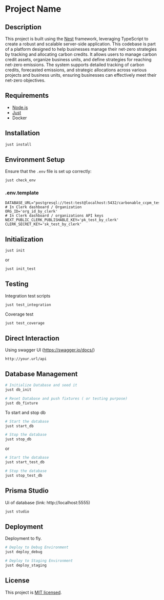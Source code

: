 # Project Name

## Description

This project is built using the [Nest](https://github.com/nestjs/nest) framework, leveraging TypeScript to create a robust and scalable server-side application.
This codebase is part of a platform designed to help businesses manage their net-zero strategies by tracking and allocating carbon credits. It allows users to manage carbon credit assets, organize business units, and define strategies for reaching net-zero emissions. The system supports detailed tracking of carbon credits, forecasted emissions, and strategic allocations across various projects and business units, ensuring businesses can effectively meet their net-zero objectives.

## Requirements

- [Node.js](https://nodejs.org/)
- [Just](https://github.com/casey/just#installation)
- Docker

## Installation

```bash
just install
```

## Environment Setup

Ensure that the `.env` file is set up correctly:

```bash
just check_env
```

### .env.template

```plaintext
DATABASE_URL="postgresql://test:test@localhost:5432/carbonable_ccpm_test"
# In Clerk dashboard / Organization
ORG_ID='org_id_by_clerk'
# In Clerk dashboard / organizations API keys
NEXT_PUBLIC_CLERK_PUBLISHABLE_KEY='pk_test_by_clerk'
CLERK_SECRET_KEY='sk_test_by_clerk'
```

## Initialization

```bash
just init
```

or

```bash
just init_test
```

## Testing

Integration test scripts

```bash
just test_integration
```

Coverage test

```bash
just test_coverage
```

## Direct Interaction

Using swagger UI (https://swagger.io/docs/)

```
http://your.url/api
```

## Database Management

```bash
# Initialize Database and seed it
just db_init

# Reset Database and push fixtures ( or testing purpose)
just db_fixture
```

To start and stop db

```bash
# Start the database
just start_db

# Stop the database
just stop_db
```

or

```bash
# Start the database
just start_test_db

# Stop the database
just stop_test_db
```

## Prisma Studio

Ui of database (link: http://localhost:5555)

```bash
just studio
```

## Deployment

Deployment to fly.

```bash
# Deploy to Debug Environment
just deploy_debug

# Deploy to Staging Environment
just deploy_staging
```

## License

This project is [MIT licensed](LICENSE).
